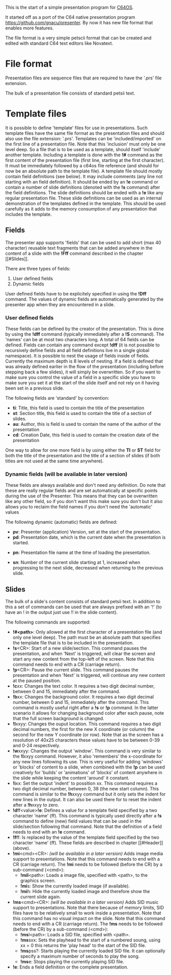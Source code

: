 This is the start of a simple presentation program for [C64OS](https://c64os.com). 

It started off as a port of the C64 native presentation program https://github.com/gnacu/presenter.
By now it has new file format that enables more features.

The file format is a very simple petscii format that can be created and edited with standard C64 text editors like Novatext.

# File format
Presentation files are sequence files that are required to have the '.prs' file extension.

The bulk of a presentation file consists of standard petsii text.

# Template files
It is possible to define 'template' files for use in presentations. Such template files have the same file format as the presentation files and should also use the file extension: '.prs'.
Templates can be 'included/imported' on the first line of a presentation file. Note that this 'inclusion' must only be one level deep. So a file that is to be used as a template, should itself 'include' another template.
Including a template is done with the __!#__ command as the first content of the presentation file (first line, starting at the first character). It must be immediately followed by a c64os file reference (and should for now be an absolute path to the template file).
A template file should mostly contain field definitions (see below). It may include comments (any line not starting with an field definition). It should be ended by an __!e__ command or contain a number of slide definitions (denoted with the __!s__ command) after the field definitions. The slide definitions should be ended with a __!e__ like any regular presentation file.
These slide definitions can be used as an internal demonstration of the templates defined in the template. This should be used carefully as it adds to the memory consumption of any presentation that includes the template.

## Fields
The presenter app supports 'fields' that can be used to add short (max 40 character) reusable text fragments that can be added anywhere in the content of a slide with the __!Fff__ command described in the chapter [[#Slides]].

There are three types of fields:
1. User defined fields
2. Dynamic fields

User defined fields have to be explicitely specified in using the __!Dff__ command. 
The values of dynamic fields are automatically generated by the presenter app when they are encountered in a slide.

### User defined fields
These fields can be defined by the creator of the presentation. This is done by using the __!dff__ command (typically immediately after a __!S__ command). The 'names' can be at most two characters long. A total of 64 fields can be defined. Fields can contain any command except **!dff** (it is not possible to recursively define fields and all field definitions live in a single global namespace).
It *is* possible to nest the usage of fields inside of fields. Currently the maximum depth is 8 levels of nesting.
If a field is defined that was already defined earlier in the flow of the presentation (including before stepping back a few slides), it will simply be overwritten. So if you want to make sure you control the value of a field in a specific slide you have to make sure you set it at the start of the slide itself and not rely on it having been set in a previous slide.

The following fields are 'standard' by convention: 
* __ti__: Title, this field is used to contain the title of the presentation
* __st__: Section title, this field is used to contain the title of a section of slides. 
* __au__: Author, this is field is used to contain the name of the author of the presentation
* __cd__: Creation Date, this field is used to contain the creation date of the presentation

One way to allow for one more field is by using either the __TI__ or __ST__ field for both the title of the presentation and the title of a section of slides (if both titles are not used at the same time anywhere).
### Dynamic fields (will be available in later version)
These fields are always available and don't need any definition. Do note that these are really regular fields and are set automatically at specific points during the use of the Presenter. This means that they can be overwritten like any other field, so if you don't want this make sure you don't but it also allows you to reclaim the field names if you don't need the 'automatic' values

The following dynamic (automatic) fields are defined:
- **pv**: Presenter (application) Version, set at the start of the presentation. 
- __pd__: Presentation date, which is the current date when the presentation is started.
* **pn**: Presentation file name at the time of loading the presentation.
- **sn**: Number of the current slide starting at 1, increased when progressing to the next slide, decreased when returning to the previous slide.

## Slides
The bulk of a slide's content consists of standard petsii text. In addition to this a set of commands can be used that are always prefixed with an '!' (to have an ! in the output just use !! in the slide content).

The following commands are supported:
* __!#\<path\>__: Only allowed at the first character of a presentation file (and only one level deep). The path must be an absolute path that specifies the template file that is to be included in the presentation.
* __!s__\<CR\>: Start of a new slide/section. This command pauses the presentation, and when 'Next' is triggered, will clear the screen and start any new content from the top-left of the screen. Note that this command needs to end with a CR (carriage return).
* **!p**\<CR\>: Pause the current slide. This command pauses the presentation and when 'Next' is triggered, will continue any new content at the paused position.
* **!c**xx: Changes the text color. It requires a two digit decimal number, between 0 and 15, immediately after the command.
* **!b**xx: Changes the background color. It requires a two digit decimal number, between 0 and 15, immediately after the command. This command is mostly useful right after a __!s__ or __!p__ command. In the latter scenario it allows for changing background color after each pause, note that the full screen background is changed.
* **!l**xxyy: Changes the ouput location. This command requires a two digit decimal numbers, the first for the new X coordinate (or column) the second for the new Y coordinate (or row). Note that as the screen has a resolution of 40x25 characters these values have to be between 0-39 and 0-24 respectively.
* **!w**xxyy: Changes the output 'window'. This command is very similar to the **!l**xxyy command. However, it also 'remembers' the x-coordinate for any new lines following its use. This is very useful for adding 'windows' or 'blocks' of content to a slide, when combined with the __!p__ can be used creatively for 'builds' or 'animations' of 'blocks' of content anywhere in the slide while keeping the content 'around' it constant.
* **!i**xx: Set the output 'indent' to possition xx. This command requires a two digit decimal number, between 0, 38 (the new start column). This command is similar to the **!h**xxyy command but it only sets the indent for new lines in the output. It can also be used there for to reset the indent after a **!h**xxyy to zero.
* **!d**ff\<value\>**!e**: Defines a value for a template field specified by a two character 'name' (ff). This command is typically used directly after a __!s__ command to define (new) field values that can be used in the slide/section following that command. Note that the definition of a field needs to end with an **!e** command.
* **!f**ff: Is replaced by the value of the template field specified by the two character 'name' (ff). These fields are described in chapter [[#Header]] (above).
* **!mi**\<cmd\>\<CR\>: _(will be available in a later version)_ Adds image media support to presentations.  Note that this command needs to end with a CR (carriage return). The __!mi__ needs to be followed (before the CR) by a sub-command (\<cmd\>):
  * **!mil**\<path\>: Loads a image file, specified with \<path\>, to the graphics screen. 
  * **!mi**s: Show the currently loaded image (if available).
  * **!mi**h: Hide the currently loaded image and therefore show the current slide again.
* **!ms**\<cmd\>\<CR\>: _(will be available in a later version)_ Adds SID music support to presentations. Note that there because of memory limits, SID files have to be relatively small to work inside a presentation. Note that this command has no visual impact on the slide. Note that this command needs to end with a CR (carriage return). The __!ms__ needs to be followed (before the CR) by a sub-command (\<cmd\>):
  *  **!ms**l\<path\>: Loads a SID file, specified with \<path\>. 
  *  **!ms**sxx: Sets the playhead to the start of a numbered soung, using xx = 0 this returns the 'play head' to the start of the SID file.
  *  **!ms**pss?: Starts playing the currently loaded SID file. It can optionally specify a maximum number of seconds to play the song.
  *  **!ms**e: Stops playing the currently playing SID file.
* __!e__: Ends a field definition or the complete presentation.
